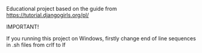 Educational project based on the guide from https://tutorial.djangogirls.org/pl/




IMPORTANT!

If you running this project on Windows, firstly change end of line sequences in .sh files from crlf to lf
